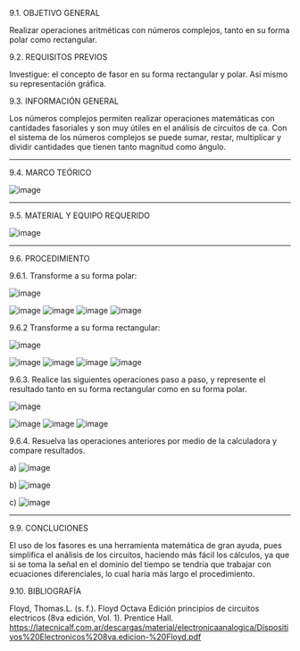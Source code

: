 






9.1. OBJETIVO GENERAL

Realizar operaciones aritméticas con números complejos, tanto en su forma polar como rectangular.

9.2. REQUISITOS PREVIOS

Investigue: el concepto de fasor en su forma rectangular y polar. Así mismo su representación gráfica.

9.3. INFORMACIÓN GENERAL

Los números complejos permiten realizar operaciones matemáticas con cantidades fasoriales y son muy útiles en el análisis de circuitos de ca. Con el sistema de los números complejos se puede sumar, restar, multiplicar y dividir cantidades que tienen tanto magnitud como ángulo.

---------------------------------------------------------------------------------------------------
9.4. MARCO TEÓRICO

![image](https://user-images.githubusercontent.com/116819100/221082625-a94670dd-c623-47ca-9f27-50e780555487.png)

--------------------------------------------------------------------------------------------------------------------------------------

9.5. MATERIAL Y EQUIPO REQUERIDO

![image](https://user-images.githubusercontent.com/116781677/221187257-cc1356f4-130b-4a99-af0c-6e0ef69e6bf6.png)

-------------------------------------------------------------------------------------------------------------------------------------------

9.6. PROCEDIMIENTO

9.6.1. Transforme a su forma polar:

![image](https://user-images.githubusercontent.com/116819100/221082836-c6b27c9f-c210-460c-993a-ce09855bf82d.png)

![image](https://user-images.githubusercontent.com/116781677/221187755-ef8238ac-c15d-426a-909f-d59f96e4808f.png)
![image](https://user-images.githubusercontent.com/116781677/221187773-81e347e7-f81f-44e4-9f46-cbba04eea3f9.png)
![image](https://user-images.githubusercontent.com/116781677/221187786-e36b5457-e776-4d18-b59c-9fc7679507d3.png)
![image](https://user-images.githubusercontent.com/116781677/221187810-e23e76a6-4f90-48cf-be37-cccd19ae3f57.png)

9.6.2 Transforme a su forma rectangular:

![image](https://user-images.githubusercontent.com/116819100/221082854-15f9d251-57e1-4bfa-b2d5-d3ca88d61b61.png)

![image](https://user-images.githubusercontent.com/116781677/221187968-16634f11-af34-4d4a-ba93-a3276e61aeee.png)
![image](https://user-images.githubusercontent.com/116781677/221187976-00c51f3b-44f5-432f-9a77-17bc85315f0f.png)
![image](https://user-images.githubusercontent.com/116781677/221187993-97db7bd1-e0b8-43a3-93df-a06284deb611.png)
![image](https://user-images.githubusercontent.com/116781677/221188006-bd24326b-1fee-408d-aa3e-6cdffc370471.png)

9.6.3. Realice las siguientes operaciones paso a paso, y represente el resultado tanto en su forma rectangular como en su forma polar.

![image](https://user-images.githubusercontent.com/116819100/221082865-759adfc0-ffd5-4543-bc7d-2c25efc0b835.png)

![image](https://user-images.githubusercontent.com/116781677/221188059-0c4ab44e-e11f-429b-a89a-d484e6ca36e0.png)
![image](https://user-images.githubusercontent.com/116781677/221188072-69dc4b27-32d8-407c-92ed-81bc7e1ab92d.png)
![image](https://user-images.githubusercontent.com/116781677/221188086-f4b79135-7f0f-4694-86ca-50619501456b.png)

9.6.4. Resuelva las operaciones anteriores por medio de la calculadora y compare resultados.

a) ![image](https://user-images.githubusercontent.com/116781677/221188779-816ba0bf-e9bf-454b-a4d3-d135e25d49e4.png)

b) ![image](https://user-images.githubusercontent.com/116781677/221188809-58ad295f-c8e9-481b-956f-809d25fa802b.png)

c) ![image](https://user-images.githubusercontent.com/116781677/221188845-76808418-7c7c-447d-b7f7-d07f35e40388.png)

---------------------------------------------------------------------------------------------------------------------------------------

9.9. CONCLUCIONES

El uso de los fasores es una herramienta matemática de gran ayuda, pues simplifica el análisis de los circuitos, haciendo más fácil los cálculos, ya que si se toma la señal en el dominio del tiempo se tendría que trabajar con ecuaciones diferenciales, lo cual haría más largo el procedimiento.

9.10. BIBLIOGRAFÍA

Floyd, Thomas.L. (s. f.). Floyd Octava Edición principios de circuitos electricos (8va edición, Vol. 1). Prentice Hall. https://latecnicalf.com.ar/descargas/material/electronicaanalogica/Dispositivos%20Electronicos%208va.edicion-%20Floyd.pdf



